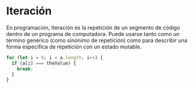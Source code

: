 # Iteración

En programación, Iteración es la repetición de un segmento de código dentro de un programa de computadora. Puede usarse tanto como un término genérico (como sinónimo de repetición) como para describir una forma específica de repetición con un estado mutable.

```js
for (let i = 0; i < a.length; i++) {
  if (a[i] === theValue) {
    break;
  }
}
```

